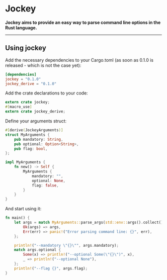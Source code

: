 # Jockey

**Jockey aims to provide an easy way to parse command line options in the Rust language.**

---

## Using jockey

Add the necessary dependencies to your Cargo.toml (as soon as 0.1.0 is released - which is not the case yet):

```toml
[dependencies]
jockey = "0.1.0"
jockey_derive = "0.1.0"
```

Add the crate declarations to your code:

```rust
extern crate jockey;
#[macro_use]
extern crate jockey_derive;
```

Define your arguments struct:

```rust
#[derive(JockeyArguments)]
struct MyArguments {
	pub mandatory: String,
	pub optional: Option<String>,
	pub flag: bool,
};

impl MyArguments {
	fn new() -> Self {
		MyArguments {
			mandatory: "",
			optional: None,
			flag: false,
		}
	}
}
```

And start using it:

```rust
fn main() {
	let args = match MyArguments::parse_args(std::env::args().collect()) {
		Ok(args) => args,
		Err(err) => panic!("Error parsing command line: {}", err),
	};

	println!("--mandatory \"{}\"", args.mandatory);
	match args.optional {
		Some(x) => println!("--optional Some(\"{}\")", x),
		_ => println!("--optional None"),
	};
	println!("--flag {}", args.flag);
}
```
